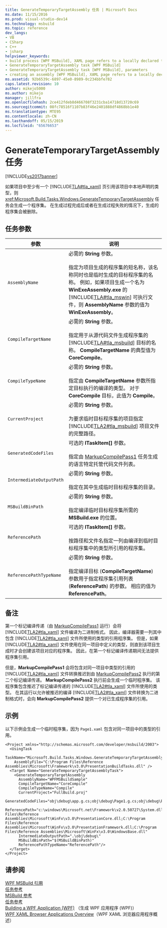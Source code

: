 ```yaml
---
title: GenerateTemporaryTargetAssembly 任务 | Microsoft Docs
ms.date: 11/15/2016
ms.prod: visual-studio-dev14
ms.technology: msbuild
ms.topic: reference
dev_langs:
- VB
- CSharp
- C++
- jsharp
helpviewer_keywords:
- build process [WPF MSBuild], XAML page refers to a locally declared type
- GenerateTemporaryTargetAssembly task [WPF MSBuild]
- GenerateTemporaryTargetAssembly task [WPF MSBuild], parameters
- creating an assembly [WPF MSBuild], XAML page refers to a locally declared type
ms.assetid: 92b6539c-6897-45e0-8989-0c234bbfe782
caps.latest.revision: 10
author: mikejo5000
ms.author: mikejo
manager: jillfra
ms.openlocfilehash: 2ce412fdeb8d466708f3231cba14718d13720c69
ms.sourcegitcommit: 08fc78516f1107b83f46e2401888df4868bb1e40
ms.translationtype: MTE95
ms.contentlocale: zh-CN
ms.lasthandoff: 05/15/2019
ms.locfileid: "65676653"
---
```

# <a name="generatetemporarytargetassembly-task"></a>GenerateTemporaryTargetAssembly 任务
[!INCLUDE[vs2017banner](../includes/vs2017banner.md)]

如果项目中至少有一个 [!INCLUDE[TLA#tla_xaml](../includes/tlasharptla-xaml-md.md)] 页引用该项目中本地声明的类型，则 <xref:Microsoft.Build.Tasks.Windows.GenerateTemporaryTargetAssembly> 任务会生成一个程序集。 在生成过程完成后或者在生成过程失败的情况下，生成的程序集会被删除。  
  
## <a name="task-parameters"></a>任务参数  
  
|参数|说明|  
|---------------|-----------------|  
|`AssemblyName`|必需的 **String** 参数。<br /><br /> 指定为项目生成的程序集的短名称，该名称同时也是临时生成的目标程序集的名称。 例如，如果项目生成一个名为 **WinExeAssembly.exe** 的 [!INCLUDE[TLA#tla_mswin](../includes/tlasharptla-mswin-md.md)] 可执行文件，则 **AssemblyName** 参数的值为 **WinExeAssembly**。|  
|`CompileTargetName`|必需的 **String** 参数。<br /><br /> 指定用于从源代码文件生成程序集的 [!INCLUDE[TLA#tla_msbuild](../includes/tlasharptla-msbuild-md.md)] 目标的名称。 **CompileTargetName** 的典型值为 **CoreCompile**。|  
|`CompileTypeName`|必需的 **String** 参数。<br /><br /> 指定由 **CompileTargetName** 参数所指定目标执行的编译的类型。 对于 **CoreCompile** 目标，此值为 **Compile**。|  
|`CurrentProject`|必需的 **String** 参数。<br /><br /> 为要求临时目标程序集的项目指定 [!INCLUDE[TLA2#tla_msbuild](../includes/tla2sharptla-msbuild-md.md)] 项目文件的完整路径。|  
|`GeneratedCodeFiles`|可选的 **ITaskItem[]** 参数。<br /><br /> 指定由 [MarkupCompilePass1](../msbuild/markupcompilepass1-task.md) 任务生成的语言特定托管代码文件列表。|  
|`IntermediateOutputPath`|必需的 **String** 参数。<br /><br /> 指定在其中生成临时目标程序集的目录。|  
|`MSBuildBinPath`|必需的 **String** 参数。<br /><br /> 指定编译临时目标程序集所需的 **MSBuild.exe** 的位置。|  
|`ReferencePath`|可选的 **ITaskItem[]** 参数。<br /><br /> 按路径和文件名指定一列由编译到临时目标程序集中的类型所引用的程序集。|  
|`ReferencePathTypeName`|必需的 **String** 参数。<br /><br /> 指定编译目标 (**CompileTargetName**) 参数用于指定程序集引用列表 (**ReferencePath**) 的参数。 相应的值为 **ReferencePath**。|  
  
## <a name="remarks"></a>备注  
 第一个标记编译传递（由 [MarkupCompilePass1](../msbuild/markupcompilepass1-task.md) 运行）会将 [!INCLUDE[TLA2#tla_xaml](../includes/tla2sharptla-xaml-md.md)] 文件编译为二进制格式。 因此，编译器需要一列其中包含 [!INCLUDE[TLA2#tla_xaml](../includes/tla2sharptla-xaml-md.md)] 文件所使用的类型的引用程序集。 但是，如果 [!INCLUDE[TLA2#tla_xaml](../includes/tla2sharptla-xaml-md.md)] 文件使用在同一项目中定义的类型，则直到该项目生成时才会创建该项目对应的程序集。 因此，在第一个标记编译传递期间无法提供程序集引用。  
  
 但是，**MarkupCompilePass1** 会将包含对同一项目中类型的引用的 [!INCLUDE[TLA2#tla_xaml](../includes/tla2sharptla-xaml-md.md)] 文件转换推迟到由 [MarkupCompilePass2](../msbuild/markupcompilepass2-task.md) 执行的第二个标记编译传递。 **MarkupCompilePass2** 执行前会生成一个临时程序集。 该程序集包含推迟了标记编译传递的 [!INCLUDE[TLA2#tla_xaml](../includes/tla2sharptla-xaml-md.md)] 文件所使用的类型。 在其运行以允许被推迟的编译 [!INCLUDE[TLA2#tla_xaml](../includes/tla2sharptla-xaml-md.md)] 文件转换为二进制格式时，会向 **MarkupCompilePass2** 提供一个对已生成程序集的引用。  
  
## <a name="example"></a>示例  
 以下示例会生成一个临时程序集，因为 `Page1.xaml` 包含对同一项目中的类型的引用。  
  
```  
<Project xmlns="http://schemas.microsoft.com/developer/msbuild/2003">  
  <UsingTask  
    TaskName="Microsoft.Build.Tasks.Windows.GenerateTemporaryTargetAssembly"   
    AssemblyFile="C:\Program Files\Reference Assemblies\Microsoft\Framework\v3.0\PresentationBuildTasks.dll" />  
  <Target Name="GenerateTemporaryTargetAssemblyTask">  
    <GenerateTemporaryTargetAssembly  
      AssemblyName="WPFMSBuildSample"  
      CompileTargetName="CoreCompile"  
      CompileTypeName="Compile"  
      CurrentProject="FullBuild.proj"  
      GeneratedCodeFiles="obj\debug\app.g.cs;obj\debug\Page1.g.cs;obj\debug\Page2.g.cs"  
      ReferencePath="c:\windows\Microsoft.net\Framework\v2.0.50727\System.dll;C:\Program Files\Reference Assemblies\Microsoft\WinFx\v3.0\PresentationCore.dll;C:\Program Files\Reference Assemblies\Microsoft\WinFx\v3.0\PresentationFramework.dll;C:\Program Files\Reference Assemblies\Microsoft\WinFx\v3.0\WindowsBase.dll"  
      IntermediateOutputPath=".\obj\debug\"  
      MSBuildBinPath="$(MSBuildBinPath)"  
      ReferencePathTypeName="ReferencePath"/>  
  </Target>  
</Project>  
```  
  
## <a name="see-also"></a>请参阅  
 [WPF MSBuild 引用](../msbuild/wpf-msbuild-reference.md)   
 [任务参考](../msbuild/wpf-msbuild-task-reference.md)   
 [MSBuild 参考](../msbuild/msbuild-reference.md)   
 [任务参考](../msbuild/msbuild-task-reference.md)   
 [Building a WPF Application (WPF)](https://msdn.microsoft.com/library/a58696fd-bdad-4b55-9759-136dfdf8b91c) （生成 WPF 应用程序 (WPF)）  
 [WPF XAML Browser Applications Overview](https://msdn.microsoft.com/library/3a7a86a8-75d5-4898-96b9-73da151e5e16)（WPF XAML 浏览器应用程序概述）
